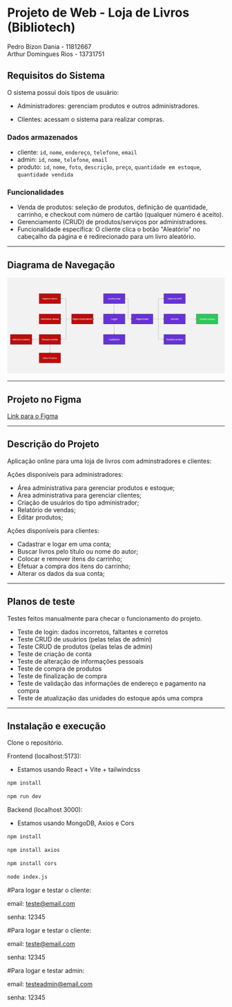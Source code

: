 # Projeto de Web - Loja de Livros (Bibliotech)

Pedro Bizon Dania - 11812667  
Arthur Domingues Rios - 13731751  

## Requisitos do Sistema

O sistema possui dois tipos de usuário:

- Administradores: gerenciam produtos e outros administradores.  

- Clientes: acessam o sistema para realizar compras.

### Dados armazenados

- cliente: `id`, `nome`, `endereço`, `telefone`, `email`
- admin: `id`, `nome`, `telefone`, `email`
- produto: `id`, `nome`, `foto`, `descrição`, `preço`, `quantidade em estoque`, `quantidade vendida`

### Funcionalidades

- Venda de produtos: seleção de produtos, definição de quantidade, carrinho, e checkout com número de cartão (qualquer número é aceito).
- Gerenciamento (CRUD) de produtos/serviços por administradores.
- Funcionalidade específica: O cliente clica o botão "Aleatório" no cabeçalho da página e é redirecionado para um livro aleatório.


---

## Diagrama de Navegação

![Diagrama de Navegação](Mockups/DiagramaPaginas.jpg)

---

## Projeto no Figma

[Link para o Figma](https://www.figma.com/design/KCJOQ1HRQr8NRWqZ0fCD8N/Trabalho-1-Web?node-id=0-1&p=f&t=Ws5Fnwljwq0gYktq-0)

---

## Descrição do Projeto

Aplicação online para uma loja de livros com adminstradores e clientes:

Ações disponíveis para administradores:
- Área administrativa para gerenciar produtos e estoque;
- Área administrativa para gerenciar clientes;
- Criação de usuários do tipo administrador;
- Relatório de vendas;
- Editar produtos;

Ações disponíveis para clientes:
- Cadastrar e logar em uma conta;
- Buscar livros pelo título ou nome do autor;
- Colocar e remover itens do carrinho;
- Efetuar a compra dos itens do carrinho;
- Alterar os dados da sua conta;

---

## Planos de teste

Testes feitos manualmente para checar o funcionamento do projeto.
 - Teste de login: dados incorretos, faltantes e corretos
 - Teste CRUD de usuários (pelas telas de admin)
 - Teste CRUD de produtos (pelas telas de admin)
 - Teste de criação de conta
 - Teste de alteração de informações pessoais
 - Teste de compra de produtos
 - Teste de finalização de compra
 - Teste de validação das informações de endereço e pagamento na compra
 - Teste de atualização das unidades do estoque após uma compra

---

## Instalação e execução

Clone o repositório.

Frontend (localhost:5173):
- Estamos usando React + Vite + tailwindcss
```bash
npm install
```
```bash
npm run dev
```

Backend (localhost 3000):
- Estamos usando MongoDB, Axios e Cors
```bash
npm install
```
```bash
npm install axios
```
```bash
npm install cors
```
```bash
node index.js
```
#Para logar e testar o cliente:

email: teste@email.com

senha: 12345

#Para logar e testar o cliente:

email: teste@email.com

senha: 12345

#Para logar e testar admin:

email: testeadmin@email.com

senha: 12345
